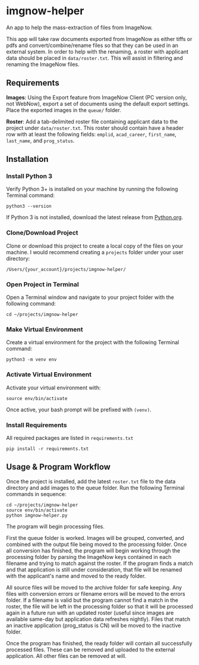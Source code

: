 # imgnow-helper
An app to help the mass-extraction of files from ImageNow.

This app will take raw documents exported from ImageNow as either tiffs or pdfs and convert/combine/rename files so that they can be used in an external system. In order to help with the renaming, a roster with applicant data should be placed in `data/roster.txt`. This will assist in filtering and renaming the ImageNow files.

## Requirements
**Images**: Using the Export feature from ImageNow Client (PC version only, not WebNow), export a set of documents using the default export settings. Place the exported images in the `queue/` folder.

**Roster**: Add a tab-delimited roster file containing applicant data to the project under `data/roster.txt`. This roster should contain have a header row with at least the following fields: `emplid`, `acad_career`, `first_name`, `last_name`, and `prog_status`.


## Installation
### Install Python 3
Verify Python 3+ is installed on your machine by running the following Terminal command:

    python3 --version

If Python 3 is not installed, download the latest release from [Python.org](https://www.python.org/downloads/mac-osx/).

### Clone/Download Project
Clone or download this project to create a local copy of the files on your machine. I would recommend creating a `projects` folder under your user directory:

    /Users/{your_account}/projects/imgnow-helper/

### Open Project in Terminal
Open a Terminal window and navigate to your project folder with the following command:

    cd ~/projects/imgnow-helper

### Make Virtual Environment
Create a virtual environment for the project with the following Terminal command:

    python3 -m venv env

### Activate Virtual Environment
Activate your virtual environment with:

    source env/bin/activate

Once active, your bash prompt will be prefixed with `(venv)`.

### Install Requirements
All required packages are listed in `requirements.txt`

    pip install -r requirements.txt
    

## Usage & Program Workflow
Once the project is installed, add the latest `roster.txt` file to the data directory and add images to the queue folder. Run the following Terminal commands in sequence:

    cd ~/projects/imgnow-helper
    source env/bin/activate
    python imgnow-helper.py
    
The program will begin processing files.

First the queue folder is worked. Images will be grouped, converted, and combined with the output file being moved to the processing folder. Once all conversion has finished, the program will begin working through the processing folder by parsing the ImageNow keys contained in each filename and trying to match against the roster. If the program finds a match and that application is still under consideration, that file will be renamed with the applicant's name and moved to the ready folder.

All source files will be moved to the archive folder for safe keeping. Any files with conversion errors or filename errors will be moved to the errors folder. If a filename is valid but the program cannot find a match in the roster, the file will be left in the processing folder so that it will be processed again in a future run with an updated roster (useful since images are available same-day but application data refreshes nightly). Files that match an inactive application (prog_status is CN) will be moved to the inactive folder.

Once the program has finished, the ready folder will contain all successfully processed files. These can be removed and uploaded to the external application. All other files can be removed at will.

